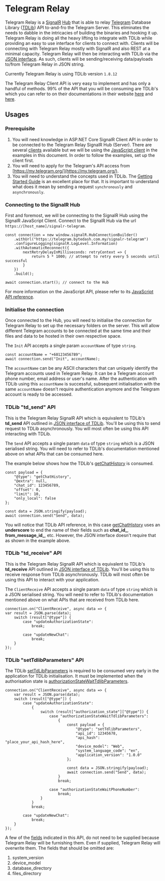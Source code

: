 # Telegram Relay

Telegram Relay is a [SignalR](https://dotnet.microsoft.com/en-us/apps/aspnet/signalr) [Hub](https://learn.microsoft.com/en-us/aspnet/core/signalr/hubs) that is able to relay [Telegram](https://telegram.org/) Database Library ([TDLib](https://core.telegram.org/tdlib)) API to-and-fro the Telegram Server. This eliminates the needs to dabble in the intricacies of building the binaries and hooking it up. Telegram Relay is doing all the heavy lifting to integrate with TDLib while providing an easy to use interface for clients to connect with. Clients will be connecting with Telegram Relay mostly with SignalR and also REST at a minimal capacity. Telegram Relay will then be interacting with TDLib via the [JSON interface](https://core.telegram.org/tdlib/docs/td__json__client_8h.html). As such, clients will be sending/receiving data/payloads to/from Telegram Relay in JSON string.

Currently Telegram Relay is using TDLib version `1.8.12`

The Telegram Relay Client API is very easy to implement and has only a handful of methods. 99% of the API that you will be consuming are TDLib's which you can refer to on their documentations in their website [here](https://core.telegram.org/tdlib/docs/classtd_1_1td__api_1_1_function.html) and [here](https://core.telegram.org/tdlib/docs/classtd_1_1td__api_1_1_object.html).

## Usages

### Prerequisite

 1. You will need knowledge in ASP.NET Core SignalR Client API in order to be connected to the Telegram Relay SignalR Hub (Server). There are several [clients](https://learn.microsoft.com/en-us/aspnet/core/signalr/client-features) available but we will be using the [JavaScript client](https://learn.microsoft.com/en-us/aspnet/core/signalr/javascript-client) in the examples in this document. In order to follow the examples, set up the client first.
 2. You will need to apply for the Telegram's API access from [https://my.telegram.org/](https://my.telegram.org/).
 3. You will need to understand the concepts used in TDLib. The [Getting Started Guide](https://core.telegram.org/tdlib/getting-started) is an excellent place for that. It is important to understand what does it mean by sending a request `synchronously` and `asynchronously`.

### Connecting to the SignalR Hub
First and foremost, we will be connecting to the SignalR Hub using the SignalR JavaScript Client. Connect to the SignalR Hub via the url `https://[host_name]/signalr-telegram`.
```
const connection = new window.signalR.HubConnectionBuilder()
    .withUrl("https://telegram.bytedash.com.my/signalr-telegram")
    .configureLogging(signalR.LogLevel.Information)
    .withAutomaticReconnect({
        nextRetryDelayInMilliseconds: retryContext => {
            return 5 * 1000; // attempt to retry every 5 seconds until successful
        }
    })
    .build();

await connection.start(); // connect to the Hub
```
For more information on the JavaScript API, please refer to its [JavaScript API reference](https://learn.microsoft.com/en-us/javascript/api/@microsoft/signalr).

### Initialise the connection
Once connected to the Hub, you will need to initialise the connection for Telegram Relay to set up the necessary folders on the server. This will allow different Telegram accounts to be connected at the same time and their files and data to be hosted in their own respective space.

The `Init` API accepts a single param `accountName` of type `string`.
```
const accountName = "+60123456789";
await connection.send("Init", accountName);
```
The `accountName` can be any ASCII characters that can uniquely identify the Telegram accounts used in Telegram Relay. It can be a Telegram account phone number, email address or user's name. After the authentication with TDLib using this `accountName` is successful, subsequent initialisation with the same `accountName` doesn't require authentication anymore and the Telegram account is ready to be accessed.

### TDLib "td_send" API
This is the Telegram Relay SignalR API which is equivalent to TDLib's **td_send** API outlined in [JSON interface of TDLib](https://core.telegram.org/tdlib/docs/td__json__client_8h.html). You'll be using this to send request to TDLib asynchronously. You will most often be using this API interacting with TDLib.

The `Send` API accepts a single param `data` of type `string` which is a JSON serialised string. You will need to refer to TDLib's documentation mentioned above on what APIs that can be consumed here.

The example below shows how the TDLib's [getChatHistory](https://core.telegram.org/tdlib/docs/classtd_1_1td__api_1_1get_chat_history.html) is consumed.
```
const payload = {
    "@type": "getChatHistory",
    "@extra": null,
    "chat_id": 123456789,
    "offset": 0,
    "limit": 10,
    "only_local": false
};

const data = JSON.stringify(payload);
await connection.send("Send", data);
```

You will notice that TDLib API reference, in this case [getChatHistory](https://core.telegram.org/tdlib/docs/classtd_1_1td__api_1_1get_chat_history.html) uses an **underscore** to end the name of their fields such as **chat_id_**, **from_message_id_**, etc. However, the JSON interface doesn't require that as shown in the example above.

### TDLib "td_receive" API
This is the Telegram Relay SignalR API which is equivalent to TDLib's **td_receive** API outlined in [JSON interface of TDLib](https://core.telegram.org/tdlib/docs/td__json__client_8h.html). You'll be using this to receive response from TDLib asynchronously. TDLib will most often be using this API to interact with your application.

The `ClientReceive` API accepts a single param `data` of type `string` which is a JSON serialised string. You will need to refer to TDLib's documentation mentioned above on what APIs that are received from TDLib here.

```
connection.on("ClientReceive", async data => {
var result = JSON.parse(data);
    switch (result["@type"]) {
        case "updateAuthorizationState":
            break;

        case "updateNewChat":
            break;
    }
});
```

### TDLib "setTdlibParameters" API
The TDLib [setTdLibParameters](https://core.telegram.org/tdlib/docs/classtd_1_1td__api_1_1set_tdlib_parameters.html) is required to be consumed very early in the application for TDLib initialisation. It must be implemented when the authorisation state is [authorizationStateWaitTdlibParameters](https://core.telegram.org/tdlib/docs/classtd_1_1td__api_1_1authorization_state_wait_tdlib_parameters.html).
```
connection.on("ClientReceive", async data => {
    var result = JSON.parse(data);
    switch (result["@type"]) {
        case "updateAuthorizationState":
            {
                switch (result["authorization_state"]["@type"]) {
                    case "authorizationStateWaitTdlibParameters":
                        {
                            const payload = {
                                "@type": "setTdlibParameters",
                                "api_id": 12345678,
                                "api_hash": "place_your_api_hash_here",
                                "device_model": "Web",
                                "system_language_code": "en",
                                "application_version": "1.0.0"
                            };

                            const data = JSON.stringify(payload);
                            await connection.send("Send", data);
                        }
                        break;

                    case "authorizationStateWaitPhoneNumber":
                        break;
                }
            }
            break;

        case "updateNewChat":
            break;
    }
});
```

A few of the [fields](https://core.telegram.org/tdlib/docs/classtd_1_1td__api_1_1tdlib_parameters.html) indicated in this API, do not need to be supplied because Telegram Relay will be furnishing them. Even if supplied, Telegram Relay will overwrite them. The fields that should be omitted are:

 1. system_version
 2. device_model
 3. database_directory
 4. files_directory

